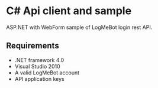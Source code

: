 # C# Api client and sample
ASP.NET with WebForm sample of LogMeBot login rest API. 


## Requirements
* .NET framework 4.0
* Visual Studio 2010
* A valid LogMeBot account
* API application keys

